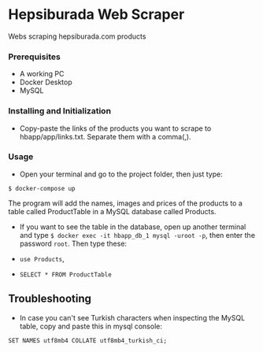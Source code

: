 # Hepsiburada Web Scraper

Webs scraping hepsiburada.com products

### Prerequisites

* A working PC
* Docker Desktop
* MySQL

### Installing and Initialization

* Copy-paste the links of the products you want to scrape to hbapp/app/links.txt. Separate them with a comma(,).

### Usage

* Open your terminal and go to the project folder, then just type: 

```
$ docker-compose up
```

The program will add the names, images and prices of the products to a table called ProductTable in a MySQL database called Products.

* If you want to see the table in the database, open up another terminal and type ```$ docker exec -it hbapp_db_1 mysql -uroot -p```, then enter the password ```root```. Then type these:

* ```use Products```,

* ```SELECT * FROM ProductTable```

## Troubleshooting

* In case you can't see Turkish characters when inspecting the MySQL table, copy and paste this in mysql console:

```
SET NAMES utf8mb4 COLLATE utf8mb4_turkish_ci;
```
